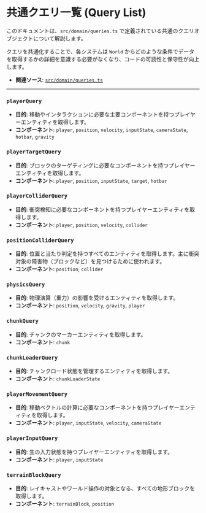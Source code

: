 # 共通クエリ一覧 (Query List)

このドキュメントは、`src/domain/queries.ts` で定義されている共通のクエリオブジェクトについて解説します。

クエリを共通化することで、各システムは `World` からどのような条件でデータを取得するかの詳細を意識する必要がなくなり、コードの可読性と保守性が向上します。

- **関連ソース**: [`src/domain/queries.ts`](../../src/domain/queries.ts)

---

### `playerQuery`

- **目的**: 移動やインタラクションに必要な主要コンポーネントを持つプレイヤーエンティティを取得します。
- **コンポーネント**: `player`, `position`, `velocity`, `inputState`, `cameraState`, `hotbar`, `gravity`

### `playerTargetQuery`

- **目的**: ブロックのターゲティングに必要なコンポーネントを持つプレイヤーエンティティを取得します。
- **コンポーネント**: `player`, `position`, `inputState`, `target`, `hotbar`

### `playerColliderQuery`

- **目的**: 衝突検知に必要なコンポーネントを持つプレイヤーエンティティを取得します。
- **コンポーネント**: `player`, `position`, `velocity`, `collider`

### `positionColliderQuery`

- **目的**: 位置と当たり判定を持つすべてのエンティティを取得します。主に衝突対象の障害物（ブロックなど）を見つけるために使われます。
- **コンポーネント**: `position`, `collider`

### `physicsQuery`

- **目的**: 物理演算（重力）の影響を受けるエンティティを取得します。
- **コンポーネント**: `position`, `velocity`, `gravity`, `player`

### `chunkQuery`

- **目的**: チャンクのマーカーエンティティを取得します。
- **コンポーネント**: `chunk`

### `chunkLoaderQuery`

- **目的**: チャンクロード状態を管理するエンティティを取得します。
- **コンポーネント**: `chunkLoaderState`

### `playerMovementQuery`

- **目的**: 移動ベクトルの計算に必要なコンポーネントを持つプレイヤーエンティティを取得します。
- **コンポーネント**: `player`, `inputState`, `velocity`, `cameraState`

### `playerInputQuery`

- **目的**: 生の入力状態を持つプレイヤーエンティティを取得します。
- **コンポーネント**: `player`, `inputState`

### `terrainBlockQuery`

- **目的**: レイキャストやワールド操作の対象となる、すべての地形ブロックを取得します。
- **コンポーネント**: `terrainBlock`, `position`

